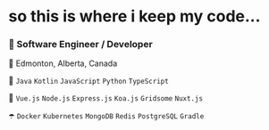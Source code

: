 # so this is where i keep my code...

### 💼 Software Engineer / Developer

📍 Edmonton, Alberta, Canada

👾 `Java`  `Kotlin`  `JavaScript`  `Python`  `TypeScript`

🔮  `Vue.js`  `Node.js`  `Express.js`  `Koa.js`  `Gridsome`  `Nuxt.js`

☂️ `Docker`  `Kubernetes`  `MongoDB`  `Redis`  `PostgreSQL`  `Gradle`
